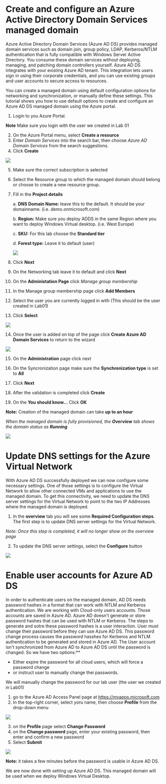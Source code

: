 # Create and configure an Azure Active Directory Domain Services managed domain
Azure Active Directory Domain Services (Azure AD DS) provides managed domain services such as domain join, group policy, LDAP, Kerberos/NTLM authentication that is fully compatible with Windows Server Active Directory. You consume these domain services without deploying, managing, and patching domain controllers yourself. Azure AD DS integrates with your existing Azure AD tenant. This integration lets users sign in using their corporate credentials, and you can use existing groups and user accounts to secure access to resources.

You can create a managed domain using default configuration options for networking and synchronization, or manually define these settings. This tutorial shows you how to use default options to create and configure an Azure AD DS managed domain using the Azure portal.

1. Login to you Azure Portal.

**Note** Make sure you login with the user we created in Lab 01

2. On the Azure Portal menu, select **Create a resource**
3. Enter *Domain Services* into the search bar, then choose *Azure AD Domain Services* from the search suggestions.
4. Click **Create**

<img src = "https://github.com/v8techit/WVD/blob/master/Media/ADDS.png"/>

5. Make sure the correct subscription is selected
6. Select the Resource group to which the managed domain should belong or choose to create a new resource group.
7. Fill in the **Project details** 
    
    a. **DNS Domain Name:** leave this to the default. It should be your domainname. (i.e. demo.onmicrosoft.com)
    
    b. **Region:** Make sure you deploy ADDS in the same Region where you want to deploy Windows Virtual desktop. (i.e. West Europe)
    
    c. **SKU:** For this lab choose the **Standard tier**
    
    d. **Forest type:** Leave it to default (user)
    
    <img src = "https://github.com/v8techit/WVD/blob/master/Media/ADDS_projectdetails.PNG"/>

8. Click **Next**

9. On the Networking tab leave it to default and click **Next**

10. On the **Administation Page** click *Manage group membership*

11. In the Manage group membership page click **Add Members**

12. Select the user you are currently logged in with (This should be the user created in Lab01)

13. Click **Select**

<img src ="https://github.com/v8techit/WVD/blob/master/Media/add_member.PNG"/>

14. Once the user is added on top of the page click **Create Azure AD Domain Services** to return to the wizard

<img src = "https://github.com/v8techit/WVD/blob/master/Media/back_wizzard.png"/>

15. On the **Administration** page click next

16. On the Syncronization page make sure the **Synchronization type** is set to **All**

17. Click **Next**

18. After the validation is completed click **Create**

19. On the **You should know...** Click **OK**

**Note:** Creation of the managed domain can take **up to an hour**

*When the managed domain is fully provisioned, the **Overview** tab shows the domain status as **Running***

<img src = "https://github.com/v8techit/WVD/blob/master/Media/add-ds_deployed.PNG"/>


# Update DNS settings for the Azure Virtual Network

With Azure AD DS successfully deployed we can now configure some necessary settings. One of those settings is to configure the Virtual Network to allow other connected VMs and applications to use the managed domain. To get this connectivity, we need to update the DNS server settings for the Virtual Network to point to the two IP Addresses where the managed domain is deployed.

1. In the **overview** tab you will see some **Required Configuration steps**. The first step is to update DNS server settings for the Virtual Network. 

*Note: Once this step is completed, it will no longer show on the overview page*

2. To update the DNS server settings, select the **Configure** button

<img src = "https://github.com/v8techit/WVD/blob/master/Media/dns_configure.PNG" />

# Enable user accounts for Azure AD DS

In order to authenticate users on the managed domain, AD DS needs password hashes in a format that can work with NTLM and Kerberos authentication. 
We are working with Cloud-only users accounts. Those accounts are saved in Azure AD. Azure AD doesn't generate or store password hashes that can be used with NTLM or Kerberos. 
The steps to generate and sotre these password hashes is a user interaction. 
User must change their password before they can use Azure AD DS. This password change process causes the password hasshes for Kerberos and NTLM authentication to be generated and stored in Azure AD. 
The User account isn't synchronized from Azure AD to Azure AD DS until the password is changed. 
So we have two options:**

- Either expire the password for all cloud users, which will force a password change
- or instruct user to manually change thei passwords. 

We will manually change the password for our lab user (the user we created in Lab01)

1. go to the Azure AD Access Panel page at https://myapps.microsoft.com
2. In the top-right corner, select yoru name, then choose **Profile** from the drop-down menu

<img src = "https://github.com/v8techit/WVD/blob/master/Media/password_change.png" />

3. on the **Profile** page select **Change Password**
4. on the **Change password** page, enter your existing password, then enter and confirm a new password
5. Select **Submit**

<img src = "https://github.com/v8techit/WVD/blob/master/Media/changepassword3.png" />

**Note:** it takes a few minutes before the password is usable in Azure AD DS. 

We are now done with setting up Azure AD DS. This managed domain will be used when we deploy Windows Virtual Desktop. 







